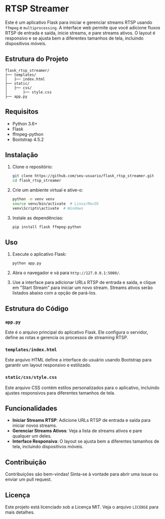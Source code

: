 # RTSP Streamer

Este é um aplicativo Flask para iniciar e gerenciar streams RTSP usando `ffmpeg` e `multiprocessing`. A interface web permite que você adicione fluxos RTSP de entrada e saída, inicie streams, e pare streams ativos. O layout é responsivo e se ajusta bem a diferentes tamanhos de tela, incluindo dispositivos móveis.

## Estrutura do Projeto

```
flask_rtsp_streamer/
├── templates/
│   ├── index.html
├── static/
│   ├── css/
│       ├── style.css
├── app.py
```

## Requisitos

- Python 3.6+
- Flask
- ffmpeg-python
- Bootstrap 4.5.2

## Instalação

1. Clone o repositório:
    ```sh
    git clone https://github.com/seu-usuario/flask_rtsp_streamer.git
    cd flask_rtsp_streamer
    ```

2. Crie um ambiente virtual e ative-o:
    ```sh
    python -m venv venv
    source venv/bin/activate  # Linux/MacOS
    venv\Scripts\activate  # Windows
    ```

3. Instale as dependências:
    ```sh
    pip install flask ffmpeg-python
    ```

## Uso

1. Execute o aplicativo Flask:
    ```sh
    python app.py
    ```

2. Abra o navegador e vá para `http://127.0.0.1:5000/`.

3. Use a interface para adicionar URLs RTSP de entrada e saída, e clique em "Start Stream" para iniciar um novo stream. Streams ativos serão listados abaixo com a opção de pará-los.

## Estrutura do Código

### `app.py`

Este é o arquivo principal do aplicativo Flask. Ele configura o servidor, define as rotas e gerencia os processos de streaming RTSP.

### `templates/index.html`

Este arquivo HTML define a interface do usuário usando Bootstrap para garantir um layout responsivo e estilizado.

### `static/css/style.css`

Este arquivo CSS contém estilos personalizados para o aplicativo, incluindo ajustes responsivos para diferentes tamanhos de tela.

## Funcionalidades

- **Iniciar Streams RTSP**: Adicione URLs RTSP de entrada e saída para iniciar novos streams.
- **Gerenciar Streams Ativos**: Veja a lista de streams ativos e pare qualquer um deles.
- **Interface Responsiva**: O layout se ajusta bem a diferentes tamanhos de tela, incluindo dispositivos móveis.

## Contribuição

Contribuições são bem-vindas! Sinta-se à vontade para abrir uma issue ou enviar um pull request.

## Licença

Este projeto está licenciado sob a Licença MIT. Veja o arquivo `LICENSE` para mais detalhes.
```


